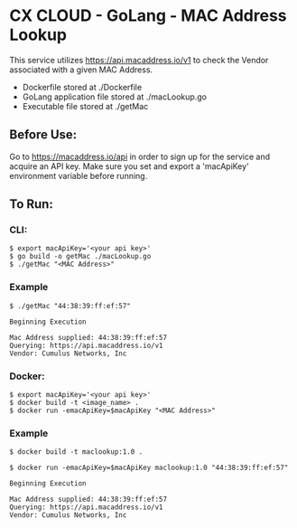 # CX CLOUD - GoLang - MAC Address Lookup

This service utilizes https://api.macaddress.io/v1 to check the Vendor associated with a given MAC Address.

+ Dockerfile stored at ./Dockerfile
+ GoLang application file stored at ./macLookup.go
+ Executable file stored at ./getMac

## Before Use:

Go to https://macaddress.io/api in order to sign up for the service and acquire an API key. Make sure you set and export a 'macApiKey' environment variable before running.

## To Run:

### CLI:
```
$ export macApiKey='<your api key>'
$ go build -o getMac ./macLookup.go
$ ./getMac "<MAC Address>"
```

### Example

```
$ ./getMac "44:38:39:ff:ef:57"

Beginning Execution

Mac Address supplied: 44:38:39:ff:ef:57
Querying: https://api.macaddress.io/v1
Vendor: Cumulus Networks, Inc
```

### Docker:
```
$ export macApiKey='<your api key>'
$ docker build -t <image_name> .
$ docker run -emacApiKey=$macApiKey "<MAC Address>"
```

### Example

```
$ docker build -t maclookup:1.0 .

$ docker run -emacApiKey=$macApiKey maclookup:1.0 "44:38:39:ff:ef:57"

Beginning Execution

Mac Address supplied: 44:38:39:ff:ef:57
Querying: https://api.macaddress.io/v1
Vendor: Cumulus Networks, Inc
```